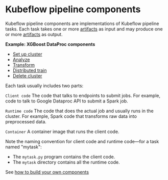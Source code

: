 # Kubeflow pipeline components

Kubeflow pipeline components are implementations of Kubeflow pipeline tasks. Each task takes
one or more [artifacts](https://www.kubeflow.org/docs/guides/pipelines/pipelines-concepts/#step-output-artifacts)
as input and may produce one or more
[artifacts](https://www.kubeflow.org/docs/guides/pipelines/pipelines-concepts/#step-output-artifacts) as output.


**Example: XGBoost DataProc components**
* [Set up cluster](dataproc/xgboost/create_cluster.py)
* [Analyze](dataproc/xgboost/analyze.py)
* [Transform](dataproc/xgboost/transform.py)
* [Distributed train](dataproc/xgboost/train.py)
* [Delete cluster](dataproc/xgboost/delete_cluster.py)

Each task usually includes two parts:

``Client code``
  The code that talks to endpoints to submit jobs. For example, code to talk to Google
  Dataproc API to submit a Spark job.

``Runtime code``
  The code that does the actual job and usually runs in the cluster. For example, Spark code
  that transforms raw data into preprocessed data.

``Container``
  A container image that runs the client code.

Note the naming convention for client code and runtime code&mdash;for a task named "mytask":

* The `mytask.py` program contains the client code.
* The `mytask` directory contains all the runtime code.

See [how to build your own components](https://www.kubeflow.org/docs/guides/pipelines/build-component/)
